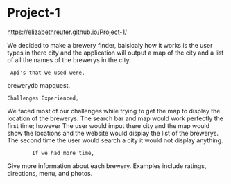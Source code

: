 # Project-1

https://elizabethreuter.github.io/Project-1/
	
We decided to make a brewery finder, baisicaly how it works is the user types in there city and the
  application will output a map of the city and a list of all the names of the brewerys in the city.  
 
     Api's that we used were, 
 brewerydb
 mapquest.
 
    Challenges Experienced, 
We faced most of our challenges while trying to get the map to display the location of the brewerys. 
The search bar and map would work perfectly the first time; however
The user would imput there city and the map would show the locations and the website would display the list of the brewerys. 
The second time the user would search a city it would not display anything.

			If we had more time,
Give more information about each brewery. Examples include ratings, directions, menu, and photos.
 
